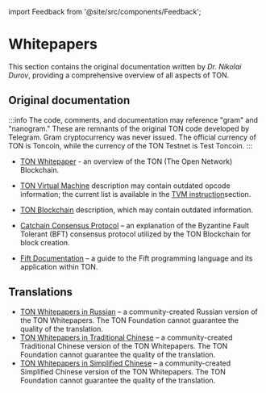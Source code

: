 import Feedback from '@site/src/components/Feedback';

# Whitepapers

This section contains the original documentation written by *Dr. Nikolai Durov*, providing a comprehensive overview of all aspects of TON.

## Original documentation

:::info
The code, comments, and documentation may reference "gram" and "nanogram." These are remnants of the original TON code developed by Telegram. Gram cryptocurrency was never issued. The official currency of TON is Toncoin, while the currency of the TON Testnet is Test Toncoin.
:::

- [TON Whitepaper](https://docs.ton.org/ton.pdf) - an overview of the TON (The Open Network) Blockchain.

- [TON Virtual Machine](https://docs.ton.org/tvm.pdf) description may contain outdated opcode information; the current list is available in the [TVM instruction](/v3/documentation/tvm/tvm-overview)section.

- [TON Blockchain](https://docs.ton.org/tblkch.pdf) description, which may contain outdated information.

- [Catchain Consensus Protocol](https://docs.ton.org/catchain.pdf) – an explanation of the Byzantine Fault Tolerant (BFT) consensus protocol utilized by the TON Blockchain for block creation.

- [Fift Documentation](https://docs.ton.org/fiftbase.pdf) – a guide to the Fift programming language and its application within TON.

## Translations

- [TON Whitepapers in Russian](https://github.com/Korolyow/TON_docs_ru) – a community-created Russian version of the TON Whitepapers. The TON Foundation cannot guarantee the quality of the translation.
- [TON Whitepapers in Traditional Chinese](https://github.com/awesome-doge/TON_Paper/blob/main/zh_ton.pdf) – a community-created Traditional Chinese version of the TON Whitepapers. The TON Foundation cannot guarantee the quality of the translation.
- [TON Whitepapers in Simplified Chinese](https://github.com/kojhliang/Ton_White_Paper_SC/blob/main/Ton%E5%8C%BA%E5%9D%97%E9%93%BE%E7%99%BD%E7%9A%AE%E4%B9%A6_%E7%AE%80%E4%BD%93%E4%B8%AD%E6%96%87%E7%89%88.pdf) – a community-created Simplified Chinese version of the TON Whitepapers. The TON Foundation cannot guarantee the quality of the translation.

<Feedback />

